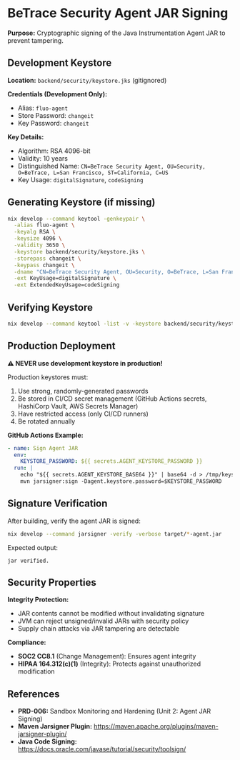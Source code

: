 # BeTrace Security Agent JAR Signing

**Purpose:** Cryptographic signing of the Java Instrumentation Agent JAR to prevent tampering.

## Development Keystore

**Location:** `backend/security/keystore.jks` (gitignored)

**Credentials (Development Only):**
- Alias: `fluo-agent`
- Store Password: `changeit`
- Key Password: `changeit`

**Key Details:**
- Algorithm: RSA 4096-bit
- Validity: 10 years
- Distinguished Name: `CN=BeTrace Security Agent, OU=Security, O=BeTrace, L=San Francisco, ST=California, C=US`
- Key Usage: `digitalSignature`, `codeSigning`

## Generating Keystore (if missing)

```bash
nix develop --command keytool -genkeypair \
  -alias fluo-agent \
  -keyalg RSA \
  -keysize 4096 \
  -validity 3650 \
  -keystore backend/security/keystore.jks \
  -storepass changeit \
  -keypass changeit \
  -dname "CN=BeTrace Security Agent, OU=Security, O=BeTrace, L=San Francisco, ST=California, C=US" \
  -ext KeyUsage=digitalSignature \
  -ext ExtendedKeyUsage=codeSigning
```

## Verifying Keystore

```bash
nix develop --command keytool -list -v -keystore backend/security/keystore.jks -storepass changeit
```

## Production Deployment

**⚠️ NEVER use development keystore in production!**

Production keystores must:
1. Use strong, randomly-generated passwords
2. Be stored in CI/CD secret management (GitHub Actions secrets, HashiCorp Vault, AWS Secrets Manager)
3. Have restricted access (only CI/CD runners)
4. Be rotated annually

**GitHub Actions Example:**
```yaml
- name: Sign Agent JAR
  env:
    KEYSTORE_PASSWORD: ${{ secrets.AGENT_KEYSTORE_PASSWORD }}
  run: |
    echo "${{ secrets.AGENT_KEYSTORE_BASE64 }}" | base64 -d > /tmp/keystore.jks
    mvn jarsigner:sign -Dagent.keystore.password=$KEYSTORE_PASSWORD
```

## Signature Verification

After building, verify the agent JAR is signed:

```bash
nix develop --command jarsigner -verify -verbose target/*-agent.jar
```

Expected output:
```
jar verified.
```

## Security Properties

**Integrity Protection:**
- JAR contents cannot be modified without invalidating signature
- JVM can reject unsigned/invalid JARs with security policy
- Supply chain attacks via JAR tampering are detectable

**Compliance:**
- **SOC2 CC8.1** (Change Management): Ensures agent integrity
- **HIPAA 164.312(c)(1)** (Integrity): Protects against unauthorized modification

## References

- **PRD-006:** Sandbox Monitoring and Hardening (Unit 2: Agent JAR Signing)
- **Maven Jarsigner Plugin:** https://maven.apache.org/plugins/maven-jarsigner-plugin/
- **Java Code Signing:** https://docs.oracle.com/javase/tutorial/security/toolsign/
